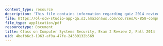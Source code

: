 ```yaml
---
content_type: resource
description: 'This file contains information regarding quiz 2014 review. '
file: https://ol-ocw-studio-app-qa.s3.amazonaws.com/courses/6-858-computer-systems-security-fall-2014/4befb6c31963af0a47fe24339132b569_MIT6_858F14_q14_2_review2.pdf
file_type: application/pdf
resourcetype: Document
title: Class on Computer Systems Security, Exam 2 Review 2, Fall 2014
uid: 4befb6c3-1963-af0a-47fe-24339132b569
---
```

